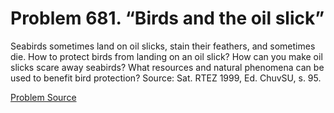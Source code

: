 # Problem 681. “Birds and the oil slick”

Seabirds sometimes land on oil slicks, stain their feathers, and sometimes die. How to protect birds from landing on an oil slick? How can you make oil slicks scare away seabirds? What resources and natural phenomena can be used to benefit bird protection? Source: Sat. RTEZ 1999, Ed. ChuvSU, s. 95.

[Problem Source](https://www.trizland.ru/tasks/5310/)